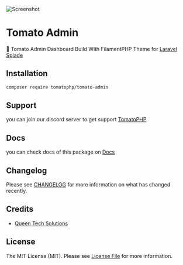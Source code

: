 ![Screenshot](https://github.com/tomatophp/tomato-admin/blob/master/art/screenshot.png)

# Tomato Admin

🍅 Tomato Admin Dashboard Build With FilamentPHP Theme for [Laravel Splade](https://splade.dev/)

## Installation

```bash
composer require tomatophp/tomato-admin
```

## Support

you can join our discord server to get support [TomatoPHP](https://discord.gg/Xqmt35Uh)

## Docs

you can check docs of this package on [Docs](https://docs.tomatophp.com/plugins/tomato-admin)


## Changelog

Please see [CHANGELOG](CHANGELOG.md) for more information on what has changed recently.

## Credits

- [Queen Tech Solutions](https://github.com/queents)

## License

The MIT License (MIT). Please see [License File](LICENSE.md) for more information.
